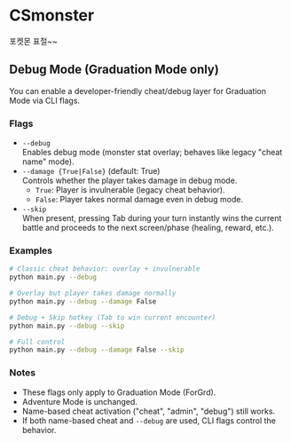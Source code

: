 # CSmonster
포켓몬 표절~~

## Debug Mode (Graduation Mode only)

You can enable a developer-friendly cheat/debug layer for Graduation Mode via CLI flags.

### Flags
- `--debug`  
  Enables debug mode (monster stat overlay; behaves like legacy "cheat name" mode).
- `--damage {True|False}` (default: True)  
  Controls whether the player takes damage in debug mode.
  - `True`: Player is invulnerable (legacy cheat behavior).
  - `False`: Player takes normal damage even in debug mode.
- `--skip`  
  When present, pressing Tab during your turn instantly wins the current battle and proceeds to the next screen/phase (healing, reward, etc.).

### Examples

```bash
# Classic cheat behavior: overlay + invulnerable
python main.py --debug

# Overlay but player takes damage normally  
python main.py --debug --damage False

# Debug + Skip hotkey (Tab to win current encounter)
python main.py --debug --skip

# Full control
python main.py --debug --damage False --skip
```

### Notes
- These flags only apply to Graduation Mode (ForGrd).
- Adventure Mode is unchanged.
- Name-based cheat activation ("cheat", "admin", "debug") still works.
- If both name-based cheat and `--debug` are used, CLI flags control the behavior.
